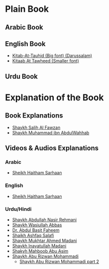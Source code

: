# Plain Book

## Arabic Book

## English Book
- [Kitab-At-Tauhid (Big font) (Darussalam)](Kitab-At-Tauhid.pdf)
- [Kitaab At Tawheed (Smaller font)](Kitaab%20At%20Tawheed.pdf)
## Urdu Book

# Explanation of the Book

## Book Explanations
- [Shaykh Salih Al Fawzan](Kitaab%20At%20Tawheed%20(C.%20Salih%20Al%20Fawzan).pdf)
- [Shaykh Muhammad ibn AbdulWahhab](Kitaab%20At%20Tawheed%20(S.%20Muhammad)/Kitaab%20At%20Tawheed%20(C.%20Muhammad%20ibn%20AbdulWahhab).pdf)

## Videos & Audios Explanations
### Arabic
- [Sheikh Haitham Sarhaan](https://www.youtube.com/playlist?list=PLPucCcCvpW8F7TglTBqGOCzCAFitQy-ys)
### English
- [Sheikh Haitham Sarhaan](https://www.youtube.com/playlist?list=PLPucCcCvpW8F7TglTBqGOCzCAFitQy-ys)
### Urdu/Hindi
- [Shaykh Abdullah Nasir Rehmani](https://www.youtube.com/playlist?list=PLNA2F9JZ_49FjeYC-Xsl5suQEy4knwyOA)
- [Shaykh Wasiullah Abbas](https://www.youtube.com/playlist?list=PLSEcUQGJFk_qGEyESMR4Q6QvXU_fooIIB)
- [Dr. Abdul Basit Faheem](https://www.youtube.com/playlist?list=PLlCbFG-mOa1mES8oTFnyAUt63DP5_43cZ)
- [Shaikh Ashfaq Salafi](https://www.youtube.com/playlist?list=PLKPhf5x_yp_EMx8OHC8T4YzspZLbP5m5S)
- [Shaykh Mukhtar Ahmed Madani](https://www.youtube.com/playlist?list=PL2DswLk4Mv3HvvNOs9BBcx9q-OxAf2mp-)
- [Shaykh Inayatullah Madani](https://www.youtube.com/playlist?list=PLQILcSVV3c0jRBnXsPVtLg4Rore4DrsU2)
- [Shakyh Mahboob Abu Asim](https://www.youtube.com/playlist?list=PL7h5mUo2XQ0iAXLhBMnwxz-Q6It7WlRg1)
- [Shaykh Abu Rizwan Mohammadi](https://www.youtube.com/playlist?list=PLEN196nOejOjCUwdVgDWTZbPdI1Bqne71)
	- [Shaykh Abu Rizwan Mohammadi part 2](https://www.youtube.com/playlist?list=PLEN196nOejOgsQ1KhA2AcWhwbkAweSDTR)
